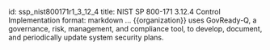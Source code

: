 id: ssp_nist800171r1_3_12_4
title: NIST SP 800-171 3.12.4 Control Implementation
format: markdown
...
{{organization}} uses GovReady-Q, a governance, risk, management, and compliance tool, to develop, document, and periodically update system security plans.
